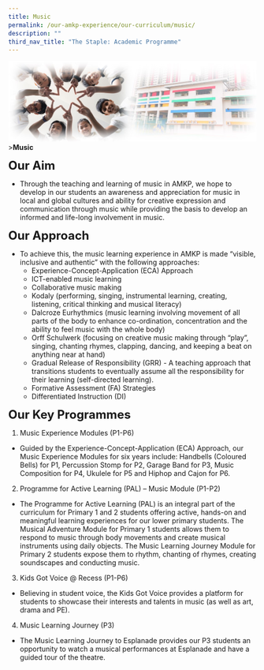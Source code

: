 ```yaml
---
title: Music
permalink: /our-amkp-experience/our-curriculum/music/
description: ""
third_nav_title: "The Staple: Academic Programme"
---
```

![Sub-banner](/images/sub%20banner.jpg)
&gt;**Music**

**<font size="5">Our Aim</font>**
* Through the teaching and learning of music in AMKP, we hope to develop in our students an awareness and appreciation for music in local and global cultures and ability for creative expression and communication through music while providing the basis to develop an informed and life-long involvement in music.

**<font size="5">Our Approach</font>**
* To achieve this, the music learning experience in AMKP is made “visible, inclusive and authentic” with the following approaches:
	* Experience-Concept-Application (ECA) Approach 
	* ICT-enabled music learning 
	* Collaborative music making 
	* Kodaly (performing, singing, instrumental learning, creating, listening, critical thinking and musical literacy) 
	* Dalcroze Eurhythmics (music learning involving movement of all parts of the body to enhance co-ordination, concentration and the ability to feel music with the whole body) 
	* Orff Schulwerk (focusing on creative music making through “play”, singing, chanting rhymes, clapping, dancing, and keeping a beat on anything near at hand)
	* Gradual Release of Responsibility (GRR) - A teaching approach that transitions students to eventually assume all the responsibility for their learning (self-directed learning).
	* Formative Assessment (FA) Strategies 
	* Differentiated Instruction (DI)

**<font size="5">Our Key Programmes</font>**
1. Music Experience Modules (P1-P6) 
* Guided by the Experience-Concept-Application (ECA) Approach, our Music Experience Modules for six years include: Handbells (Coloured Bells) for P1, Percussion Stomp for P2, Garage Band for P3, Music Composition for P4, Ukulele for P5 and Hiphop and Cajon for P6. 

2. Programme for Active Learning (PAL) – Music Module (P1-P2) 
* The Programme for Active Learning (PAL) is an integral part of the curriculum for Primary 1 and 2 students offering active, hands-on and meaningful learning experiences for our lower primary students. The Musical Adventure Module for Primary 1 students allows them to respond to music through body movements and create musical instruments using daily objects. The Music Learning Journey Module for Primary 2 students expose them to rhythm, chanting of rhymes, creating soundscapes and conducting music.

3. Kids Got Voice @ Recess (P1-P6) 
* Believing in student voice, the Kids Got Voice provides a platform for students to showcase their interests and talents in music (as well as art, drama and PE). 

4. Music Learning Journey (P3) 
* The Music Learning Journey to Esplanade provides our P3 students an opportunity to watch a musical performances at Esplanade and have a guided tour of the theatre. 

